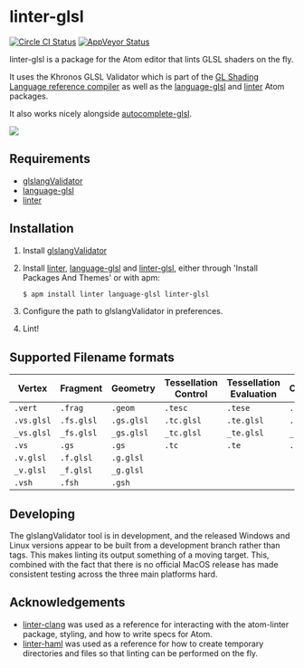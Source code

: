 # linter-glsl

[![Circle CI Status](https://img.shields.io/circleci/project/AtomLinter/linter-glsl/master.svg?style=flat-square&label=linux)](https://circleci.com/gh/AtomLinter/linter-glsl)
[![AppVeyor Status](https://img.shields.io/appveyor/ci/andystanton/linter-glsl-g9y85/master.svg?style=flat-square&label=windows)](https://ci.appveyor.com/project/andystanton/linter-glsl-g9y85)

linter-glsl is a package for the Atom editor that lints GLSL shaders on the fly.

It uses the Khronos GLSL Validator which is part of the [GL Shading Language reference compiler](https://www.khronos.org/opengles/sdk/tools/Reference-Compiler/) as well as the [language-glsl](https://atom.io/packages/language-glsl/) and [linter](https://atom.io/packages/linter/) Atom packages.

It also works nicely alongside [autocomplete-glsl](https://atom.io/packages/autocomplete-glsl).

![](https://github.com/AtomLinter/linter-glsl/raw/master/screenshot.png)

## Requirements

 * [glslangValidator](https://www.khronos.org/opengles/sdk/tools/Reference-Compiler/)
 * [language-glsl](https://atom.io/packages/language-glsl/)
 * [linter](https://atom.io/packages/linter/)

## Installation

1. Install [glslangValidator](https://www.khronos.org/opengles/sdk/tools/Reference-Compiler/)
2. Install [linter](https://atom.io/packages/linter/), [language-glsl](https://atom.io/packages/language-glsl/) and [linter-glsl](https://atom.io/packages/linter-glsl/), either through 'Install Packages And Themes' or with apm:

   ```sh
   $ apm install linter language-glsl linter-glsl
   ```
3. Configure the path to glslangValidator in preferences.
4. Lint!

## Supported Filename formats

| Vertex     | Fragment   | Geometry   | Tessellation Control | Tessellation Evaluation | Compute    |
| ---------- | ---------- | ---------- | -------------------- | ----------------------- | ---------- |
| `.vert`    | `.frag`    | `.geom`    | `.tesc`              | `.tese`                 | `.comp`    |
| `.vs.glsl` | `.fs.glsl` | `.gs.glsl` | `.tc.glsl`           | `.te.glsl`              | `.cs.glsl` |
| `_vs.glsl` | `_fs.glsl` | `_gs.glsl` | `_tc.glsl`           | `_te.glsl`              | `_cs.glsl` |
| `.vs`      | `.gs`      | `.gs`      | `.tc`                | `.te`                   | `.cs`      |
| `.v.glsl`  | `.f.glsl`  | `.g.glsl`  |                      |                         |            |
| `_v.glsl`  | `_f.glsl`  | `_g.glsl`  |                      |                         |            |
| `.vsh`     | `.fsh`     | `.gsh`     |                      |                         |            |

## Developing

The glslangValidator tool is in development, and the released Windows and Linux versions appear to be built from a development branch rather than tags. This makes linting its output something of a moving target. This, combined with the fact that there is no official MacOS release has made consistent testing across the three main platforms hard.

## Acknowledgements

 * [linter-clang](https://github.com/AtomLinter/linter-clang/) was used as a reference for interacting with the atom-linter package, styling, and how to write specs for Atom.
 * [linter-haml](https://github.com/AtomLinter/linter-haml/) was used as a reference for how to create temporary directories and files so that linting can be performed on the fly.
